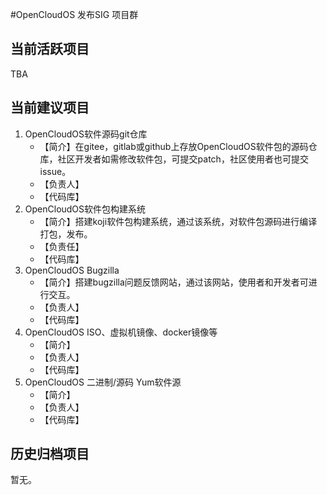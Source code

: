 #OpenCloudOS 发布SIG 项目群

## 当前活跃项目
TBA
## 当前建议项目
1. OpenCloudOS软件源码git仓库
   - 【简介】在gitee，gitlab或github上存放OpenCloudOS软件包的源码仓库，社区开发者如需修改软件包，可提交patch，社区使用者也可提交issue。
   - 【负责人】
   - 【代码库】
2. OpenCloudOS软件包构建系统
   - 【简介】搭建koji软件包构建系统，通过该系统，对软件包源码进行编译打包，发布。
   - 【负责任】
   - 【代码库】
3. OpenCloudOS Bugzilla
   - 【简介】搭建bugzilla问题反馈网站，通过该网站，使用者和开发者可进行交互。
   - 【负责人】
   - 【代码库】
4. OpenCloudOS ISO、虚拟机镜像、docker镜像等
   - 【简介】
   - 【负责人】
   - 【代码库】
5. OpenCloudOS  二进制/源码 Yum软件源
   - 【简介】
   - 【负责人】
   - 【代码库】

## 历史归档项目
暂无。
